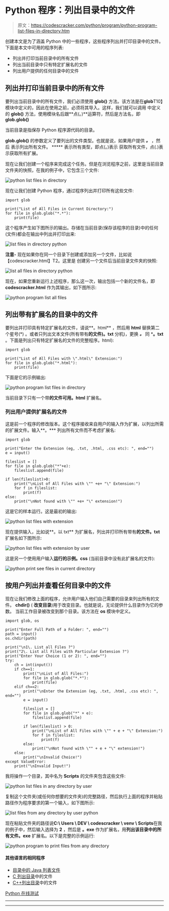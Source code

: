 # Python 程序：列出目录中的文件

> 原文：<https://codescracker.com/python/program/python-program-list-files-in-directory.htm>

创建本文是为了涵盖 Python 中的一些程序，这些程序列出并打印目录中的文件。下面是本文中可用的程序列表:

*   列出并打印当前目录中的所有文件
*   列出当前目录中只有特定扩展名的文件
*   列出用户提供的任何目录中的文件

## 列出并打印当前目录中的所有文件

要列出当前目录中的所有文件，我们必须使用 **glob()** 方法。该方法是在**glob**T10】模块中定义的，因此在使用之前，必须将其导入。这样，我们就可以调用 中定义的 **glob()** 方法，使用模块名后跟**点(。)**运算符，然后是方法名，即 **glob.glob()**

当前目录是指保存 Python 程序源代码的目录。

**glob.glob()** 的参数定义了要列出的文件类型。也就是说，如果用户提供 ***。*** ，然后 表示列出所有文件。 ***** 表示所有类型，即点(。)表示 获取所有文件，点(.)表示获取所有扩展。

现在让我们创建一个程序来完成这个任务。但是在浏览程序之前，这里是当前目录文件夹的快照，在我的例子中，它包含三个文件:

![python list files in directory](img/e2ef10e9d553ec956aaf0cc0fab729b4.png)

现在让我们创建 Python 程序，通过程序列出并打印所有这些文件:

```
import glob

print("List of All Files in Current Directory:")
for file in glob.glob("*.*"):
    print(file)
```

这个程序产生如下图所示的输出。存储在当前目录(保存该程序的目录)中的任何(文件)都会在输出中列出并打印出来:

![list files in directory python](img/7cdc3ee646cfec55472c7aaddaff7216.png)

**注意-** 现在如果你在同一个目录下创建或添加另一个文件，比如说【codescracker.html】T2。这里是 创建另一个文件后当前目录文件夹的快照:

![list all files in directory python](img/1743531065369146d6b1d81bb320dc5b.png)

现在，如果您重新运行上述程序，那么这一次，输出包括一个新的文件名，即**codescracker.html** 作为其输出，如下图所示:

![python program list all files](img/aee041d9dc20c1d5dcd735abe547f74b.png)

## 列出带有扩展名的目录中的文件

要列出并打印具有特定扩展名的文件，请说**。html** ，然后用 **html** 替换第二个星号(*) 。或者只列出文本文件(所有带有**的文件)。txt** 分机)，更换 ***。*** 同 ***。txt** 。下面是列出只有特定扩展名的文件的完整程序。html):

```
import glob

print("List of All Files with \".html\" Extension:")
for file in glob.glob("*.html"):
    print(file)
```

下面是它的示例输出:

![python program list files in directory](img/1e6c61cac052daa5339062fe20e064d1.png)

当前目录下只有一个带**的文件可用。html** 扩展名。

### 列出用户提供扩展名的文件

这是前一个程序的修改版本。这个程序接收来自用户的输入作为扩展，以列出所需的扩展文件。输入**。*** 列出所有文件而不考虑扩展名:

```
import glob

print("Enter the Extension (eg, .txt, .html, .css etc): ", end="")
e = input()

fileslist = []
for file in glob.glob("*"+e):
    fileslist.append(file)

if len(fileslist)>0:
    print("\nList of All Files with \"" +e+ "\" Extension:")
    for f in fileslist:
        print(f)
else:
    print("\nNot found with \"" +e+ "\" extension!")
```

这是它的样本运行。这是最初的输出:

![python list files with extension](img/082eb3b06a73a997264885df31d2f3f8.png)

现在提供输入，比如说**。以 txt** 为扩展名，列出并打印所有带有**的文件。txt** 扩展名如下图所示:

![python list files with extension by user](img/048259db5924161d487799f194c3d0e1.png)

这是另一个使用用户输入**运行的示例。css** (当前目录中没有此扩展名的文件):

![python print see files in current directory](img/bcf2d246f92e9ba573b5e4203e59f348.png)

## 按用户列出并查看任何目录中的文件

现在让我们修改上面的程序，允许用户输入他们自己需要的目录来列出所有的文件。 **chdir()** ( **改变目录**)用于改变目录。也就是说，无论提供什么目录作为它的参数。 当前工作目录被改变到那个目录。该方法在 **os** 模块中定义。

```
import glob, os

print("Enter Full Path of a Folder: ", end="")
path = input()
os.chdir(path)

print("\n1\. List all Files ?")
print("2\. List all Files with Particular Extension ?")
print("Enter Your Choice (1 or 2): ", end="")
try:
    ch = int(input())
    if ch==1:
        print("\nList of All Files:")
        for file in glob.glob("*.*"):
            print(file)
    elif ch==2:
        print("\nEnter the Extension (eg, .txt, .html, .css etc): ", end="")
        e = input()

        fileslist = []
        for file in glob.glob("*" + e):
            fileslist.append(file)

        if len(fileslist) > 0:
            print("\nList of All Files with \"" + e + "\" Extension:")
            for f in fileslist:
                print(f)
        else:
            print("\nNot found with \"" + e + "\" extension!")
    else:
        print("\nInvalid Choice!")
except ValueError:
    print("\nInvalid Input!")
```

我将操作一个目录，其中名为 **Scripts** 的文件夹包含这些文件:

![python list files in any directory by user](img/379cdd5ed3052d8b48b47ca33d16173d.png)

复制这个文件夹(或任何你想要的文件夹)的完整路径，然后执行上面的程序并粘贴路径作为程序要求的第一个输入，如下图所示:

![list files from any directory by user python](img/79c29f214bbea1020eddb5934f776cb8.png)

现在粘贴文件夹的路径说**C:\ Users \ DEV \ codescracker \ venv \ Scripts**在我的例子中，然后输入选择为 **2** ，然后是 **。exe** 作为扩展名，用**列出该目录中的所有文件。exe** 扩展名。以下是完整的示例运行:

![python program to print files from any directory](img/6b1e5beb02eb70c33a88c34b5750fbe6.png)

#### 其他语言的相同程序

*   [目录中的 Java 列表文件](/java/program/java-program-list-files-in-directory.htm)
*   [C 列出目录](/c/program/c-program-list-files-in-directory.htm)中的文件
*   [C++列出目录](/cpp/program/cpp-program-list-files-in-directory.htm)中的文件

[Python 在线测试](/exam/showtest.php?subid=10)

* * *

* * *
